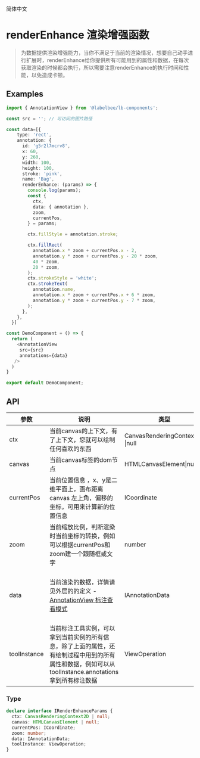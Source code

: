  简体中文

# renderEnhance 渲染增强函数

> 为数据提供渲染增强能力，当你不满足于当前的渲染情况，想要自己动手进行扩展时，renderEnhance给你提供所有可能用到的属性和数据，在每次获取渲染的时候都会执行，所以需要注意renderEnhance的执行时间和性能，以免造成卡顿。

## Examples

```ts
import { AnnotationView } from '@labelbee/lb-components';

const src = ''; // 可访问的图片路径

const data=[{
    type: 'rect',
    annotation: {
      id: 'g5r2l7mcrv8',
      x: 60,
      y: 260,
      width: 100,
      height: 100,
      stroke: 'pink',
      name: 'Bag',
      renderEnhance: (params) => {
        console.log(params);
        const {
          ctx,
          data: { annotation },
          zoom,
          currentPos,
        } = params;

        ctx.fillStyle = annotation.stroke;

        ctx.fillRect(
          annotation.x * zoom + currentPos.x - 2,
          annotation.y * zoom + currentPos.y - 20 * zoom,
          40 * zoom,
          20 * zoom,
        );
        ctx.strokeStyle = 'white';
        ctx.strokeText(
          annotation.name,
          annotation.x * zoom + currentPos.x + 6 * zoom,
          annotation.y * zoom + currentPos.y - 7 * zoom,
        );
      },
    },
  }]

const DemoComponent = () => {
  return (
    <AnnotationView
     src={src}
     annotations={data}
   />
  )
}

export default DemoComponent;
```

## API

| 参数         | 说明                                                         | 类型                            |                             默认                             |
| ------------ | ------------------------------------------------------------ | ------------------------------- | :----------------------------------------------------------: |
| ctx          | 当前canvas的上下文，有了上下文，您就可以绘制任何喜欢的东西   | CanvasRenderingContext2D \|null |                             null                             |
| canvas       | 当前canvas标签的dom节点                                      | HTMLCanvasElement\|null         |                             null                             |
| currentPos   | 当前位置信息 ，x、y是二维平面上，画布距离 canvas 左上角，偏移的坐标，可用来计算新的位置信息 | ICoordinate                     |                         {x: 0, y: 0}                         |
| zoom         | 当前缩放比例，判断渲染时当前坐标的转换，例如可以根据currentPos和zoom建一个跟随框或文字 | number                          |                              1                               |
| data         | 当前渲染的数据，详情请见外层的的定义 - [AnnotationView 标注查看模式](./annotationView.md) | IAnnotationData                 | eg:{type: "rect",annotation: {id: 'g5r2l7mcrv8', x: 60, y: 260, width: 100, height: 100, …}} |
| toolInstance | 当前标注工具实例，可以拿到当前实例的所有信息，除了上面的属性，还有绘制过程中用到的所有属性和数据，例如可以从toolInstance.annotations拿到所有标注数据 | ViewOperation                   |                              {}                              |


### Type

```ts
declare interface IRenderEnhanceParams {
  ctx: CanvasRenderingContext2D | null;
  canvas: HTMLCanvasElement | null;
  currentPos: ICoordinate;
  zoom: number;
  data: IAnnotationData;
  toolInstance: ViewOperation;
}
```

